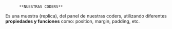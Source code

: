           **NUESTRAS CODERS**
 
 Es una muestra (replica), del panel de nuestras coders, utilizando diferentes __propiedades y funciones__ como: position, margin, padding, etc.